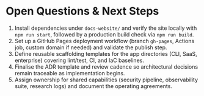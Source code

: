 # Open Questions & Next Steps

1. Install dependencies under `docs-website/` and verify the site locally with `npm run start`, followed by a production build check via `npm run build`.
2. Set up a GitHub Pages deployment workflow (branch `gh-pages`, Actions job, custom domain if needed) and validate the publish step.
3. Define reusable scaffolding templates for the app directories (CLI, SaaS, enterprise) covering lint/test, CI, and IaC baselines.
4. Finalise the ADR template and review cadence so architectural decisions remain traceable as implementation begins.
5. Assign ownership for shared capabilities (security pipeline, observability suite, research logs) and document the operating agreements.
